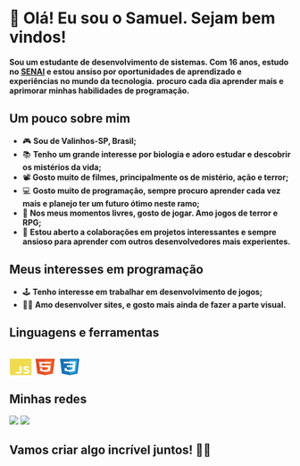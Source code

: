 # 👋 Olá! Eu sou o Samuel. Sejam bem vindos! 
**Sou um estudante de desenvolvimento de sistemas. Com 16 anos, estudo no [SENAI](https://www.portaldaindustria.com.br/senai/) e estou ansiso por oportunidades de aprendizado e experiências no mundo da tecnologia.**
**procuro cada dia aprender mais e aprimorar minhas habilidades de programação.**

## Um pouco sobre mim 
* 🎮 **Sou de Valinhos-SP, Brasil;**
* 📚 **Tenho um grande interesse por biologia e adoro estudar e descobrir os mistérios da vida;**
* 📽 **Gosto muito de filmes, principalmente os de mistério, ação e terror;**
* 💻 **Gosto muito de programação, sempre procuro aprender cada vez mais e planejo ter um futuro ótimo neste ramo;**
* 🌿 **Nos meus momentos livres, gosto de jogar. Amo jogos de terror e RPG;**
* 🤝 **Estou aberto a colaborações em projetos interessantes e sempre ansioso para aprender com outros desenvolvedores mais experientes.**

## Meus interesses em programação
* 🕹 **Tenho interesse em trabalhar em desenvolvimento de jogos;**
* 👨‍💻 **Amo desenvolver sites, e gosto mais ainda de fazer a parte visual.**
  
## Linguagens e ferramentas
<div style="display: inline_block"><br>
  <img align="center" alt="Samuel-Js" height="30" width="40" src="https://raw.githubusercontent.com/devicons/devicon/master/icons/javascript/javascript-plain.svg">
  <img align="center" alt="Samuel-HTML" height="30" width="40" src="https://raw.githubusercontent.com/devicons/devicon/master/icons/html5/html5-original.svg">
  <img align="center" alt="Samuel-CSS" height="30" width="40" src="https://raw.githubusercontent.com/devicons/devicon/master/icons/css3/css3-original.svg">
</div>

## Minhas redes

<div> 
  <a href="https://www.instagram.com/s.brag4?igsh=eXh3cXVkMXg2dHN3" target="_blank"><img src="https://img.shields.io/badge/-Instagram-%23E4405F?style=for-the-badge&logo=instagram&logoColor=white" target="_blank"></a>
  <a href = "mailto:samuelbraga.tds2.senai@gmail.com"><img src="https://img.shields.io/badge/-Gmail-%23333?style=for-the-badge&logo=gmail&logoColor=white" target="_blank"></a>  
</div>

## **Vamos criar algo incrível juntos! 💬🚀**

